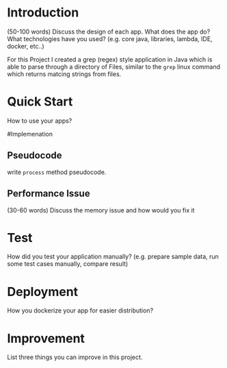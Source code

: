 # Introduction
(50-100 words)
Discuss the design of each app. What does the app do? What technologies have you used? (e.g. core java, libraries, lambda, IDE, docker, etc..)

For this Project I created a grep (regex) style application in Java which is able to parse through a directory of Files, similar to the `grep` linux command which returns matcing strings from files.


# Quick Start
How to use your apps? 

#Implemenation
## Pseudocode
write `process` method pseudocode.

## Performance Issue
(30-60 words)
Discuss the memory issue and how would you fix it

# Test
How did you test your application manually? (e.g. prepare sample data, run some test cases manually, compare result)

# Deployment
How you dockerize your app for easier distribution?

# Improvement
List three things you can improve in this project.

